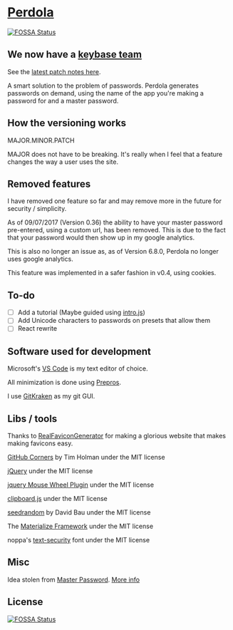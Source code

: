 # [Perdola](https://childishgiant.github.io/perdola/)
[![FOSSA Status](https://app.fossa.io/api/projects/git%2Bgithub.com%2FChildishGiant%2Fperdola.svg?type=shield)](https://app.fossa.io/projects/git%2Bgithub.com%2FChildishGiant%2Fperdola?ref=badge_shield)


## We now have a [keybase team](https://keybase.io/team/perdola.public)

See the [latest patch notes here](https://github.com/ChildishGiant/perdola/commit/master).

A smart solution to the problem of passwords. Perdola generates passwords on demand, using the name of the app you're making a password for and a master password.

## How the versioning works

MAJOR.MINOR.PATCH

MAJOR does not have to be breaking. It's really when I feel that a feature changes the way a user uses the site.

## Removed features

I have removed one feature so far and may remove more in the future for security / simplicity.

As of 09/07/2017 (Version 0.36) the ability to have your master password pre-entered, using a custom url, has been removed. This is due to the fact that your password would then show up in my google analytics.

This is also no longer an issue as, as of Version 6.8.0, Perdola no longer uses google analytics.

This feature was implemented in a safer fashion in v0.4, using cookies.

## To-do

- [ ] Add a tutorial (Maybe guided using [intro.js](https://introjs.com/))
- [ ] Add Unicode characters to passwords on presets that allow them
- [ ] React rewrite

## Software used for development

Microsoft's [VS Code](https://code.visualstudio.com/) is my text editor of choice.

All minimization is done using [Prepros](https://prepros.io).

I use [GitKraken](https://www.gitkraken.com/) as my git GUI.

## Libs / tools

Thanks to [RealFaviconGenerator](https://realfavicongenerator.net) for making a glorious website that makes making favicons easy.

[GitHub Corners](https://github.com/tholman/github-corners) by Tim Holman under the MIT license

[jQuery](https://github.com/jquery/jquery) under the MIT license

[jquery Mouse Wheel Plugin](https://github.com/jquery/jquery-mousewheel) under the MIT license

[clipboard.js](https://github.com/zenorocha/clipboard.js/) under the MIT license

[seedrandom](https://github.com/davidbau/seedrandom) by David Bau under the MIT license

The [Materialize Framework](https://github.com/Dogfalo/materialize) under the MIT license

noppa's [text-security](https://github.com/noppa/text-security) font under the MIT license

## Misc

Idea stolen from [Master Password](https://masterpasswordapp.com/). [More info](https://childishgiant.github.io/perdola/faq#remake)


## License
[![FOSSA Status](https://app.fossa.io/api/projects/git%2Bgithub.com%2FChildishGiant%2Fperdola.svg?type=large)](https://app.fossa.io/projects/git%2Bgithub.com%2FChildishGiant%2Fperdola?ref=badge_large)